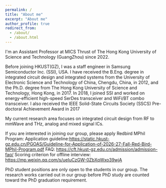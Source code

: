```yaml
---
permalink: /
title: "About me"
excerpt: "About me"
author_profile: true
redirect_from: 
  - /about/
  - /about.html
---
```

I'm an Assistant Professor at MICS Thrust of The Hong Kong University of Science and Technology (GuangZhou) since 2022.

Before joining HKUST(GZ), I was a staff engineer in Samsung Semiconductor Inc. (SSI), USA. I have received the B.Eng. degree in integrated circuit design and integrated systems from the University of Electronic Science and Technology of China, Chengdu, China, in 2012, and the Ph.D. degree from The Hong Kong University of Science and Technology, Hong Kong, in 2017. 
In 2018, I joined SSI and worked on energy-efficient high-speed SerDes transceiver and WiFi/BT combo transceiver. I also received the IEEE Solid-State Circuits Society (SSCS) Pre-doctoral Achievement Award in 2017

My current research area focuses on integrated circuit design from RF to mmWave and THz, analog and mixed signal ICs. 

If you are interested in joining our group, please apply Redbird MPhil Program:
Application guideline:https://static.hkust-gz.edu.cn/PGOAS/Guideline-for-Application-of-2026-27-Fall-Red-Bird-MPhil-Program.pdf
FAQ: https://cft.hkust-gz.edu.cn/admission/admission-faq/
Scoring criterion for offline interview: https://mp.weixin.qq.com/s/ueIuCzGW-0ZbXqWxo39wjA

PhD student positions are only open to the students in our group. The research works carried out in our group before PhD study are counted toward the PhD graduation requirement. 



